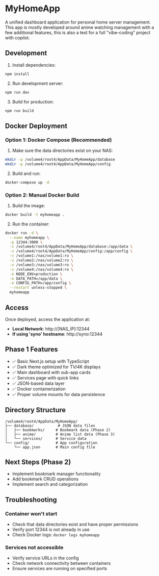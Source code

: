# MyHomeApp

A unified dashboard application for personal home server management. This app is mostly developed around anime watching management with a few additional features, this is also a test for a full "vibe-coding" project with copilot.

## Development

1. Install dependencies:
```bash
npm install
```

2. Run development server:
```bash
npm run dev
```

3. Build for production:
```bash
npm run build
```

## Docker Deployment

### Option 1: Docker Compose (Recommended)

1. Make sure the data directories exist on your NAS:
```bash
mkdir -p /volume4/root4/AppData/MyHomeApp/database
mkdir -p /volume4/root4/AppData/MyHomeApp/config
```

2. Build and run:
```bash
docker-compose up -d
```

### Option 2: Manual Docker Build

1. Build the image:
```bash
docker build -t myhomeapp .
```

2. Run the container:
```bash
docker run -d \
  --name myhomeapp \
  -p 12344:3000 \
  -v /volume4/root4/AppData/MyHomeApp/database:/app/data \
  -v /volume4/root4/AppData/MyHomeApp/config:/app/config \
  -v /volume1:/nas/volume1:ro \
  -v /volume2:/nas/volume2:ro \
  -v /volume3:/nas/volume3:ro \
  -v /volume4:/nas/volume4:ro \
  -e NODE_ENV=production \
  -e DATA_PATH=/app/data \
  -e CONFIG_PATH=/app/config \
  --restart unless-stopped \
  myhomeapp
```

## Access

Once deployed, access the application at:
- **Local Network**: http://[NAS_IP]:12344
- **If using 'syno' hostname**: http://syno:12344

## Phase 1 Features

- ✅ Basic Next.js setup with TypeScript
- ✅ Dark theme optimized for TV/4K displays
- ✅ Main dashboard with sub-app cards
- ✅ Services page with quick links
- ✅ JSON-based data layer
- ✅ Docker containerization
- ✅ Proper volume mounts for data persistence

## Directory Structure

```
/volume4/root4/AppData/MyHomeApp/
├── database/           # JSON data files
│   ├── bookmarks/     # Bookmark data (Phase 2)
│   ├── anime/         # Anime list data (Phase 3)
│   └── services/      # Service data
└── config/            # App configuration
    └── app.json       # Main config file
```

## Next Steps (Phase 2)

- Implement bookmark manager functionality
- Add bookmark CRUD operations
- Implement search and categorization

## Troubleshooting

### Container won't start
- Check that data directories exist and have proper permissions
- Verify port 12344 is not already in use
- Check Docker logs: `docker logs myhomeapp`

### Services not accessible
- Verify service URLs in the config
- Check network connectivity between containers
- Ensure services are running on specified ports
